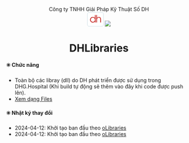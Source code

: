 <div align="center">Công ty TNHH Giải Pháp Kỹ Thuật Số DH</div>
<div align="center">  
  <img src="https://raw.githubusercontent.com/dh-hos-code/otherlibraries/main/Logo/logo-dhsolutions.png" width=45>
  <img src="https://raw.githubusercontent.com/dh-hos/dhg.hospitalprinter/main/Deploy_Tools/Logo.ico" width=40>
</div>
<div align="center">

# DHLibraries

</div>

#### :eight_spoked_asterisk: Chức năng

- Toàn bộ các libray (dll) do DH phát triển được sử dụng trong DHG.Hospital (Khi build tự động sẽ thêm vào đây khi code được push lên).
- [Xem dạng Files](https://github.com/dh-hos-code/dhlibraries/blob/main/Readme.md)

#### :eight_spoked_asterisk: Nhật ký thay đổi

- 2024-04-12: Khởi tạo ban đầu theo [oLibraries](https://github.com/dh-hos/oLibraries)
- 2024-04-12: Khởi tạo ban đầu theo [oLibraries](https://github.com/dh-hos/oLibraries)
